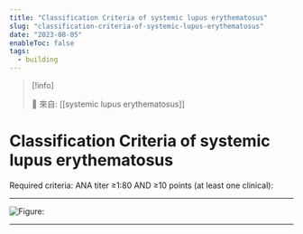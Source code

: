 ```yaml
---
title: "Classification Criteria of systemic lupus erythematosus"
slug: "classification-criteria-of-systemic-lupus-erythematosus"
date: "2023-08-05"
enableToc: false
tags:
  - building
---
```


> [!info]
>
> 🌱 來自: [[systemic lupus erythematosus]]

# Classification Criteria of systemic lupus erythematosus

Required criteria: ANA titer ≥1:80 AND ≥10 points (at least one clinical):

---

![Figure: ](https://i.imgur.com/k9QBBKZ.png)

---


